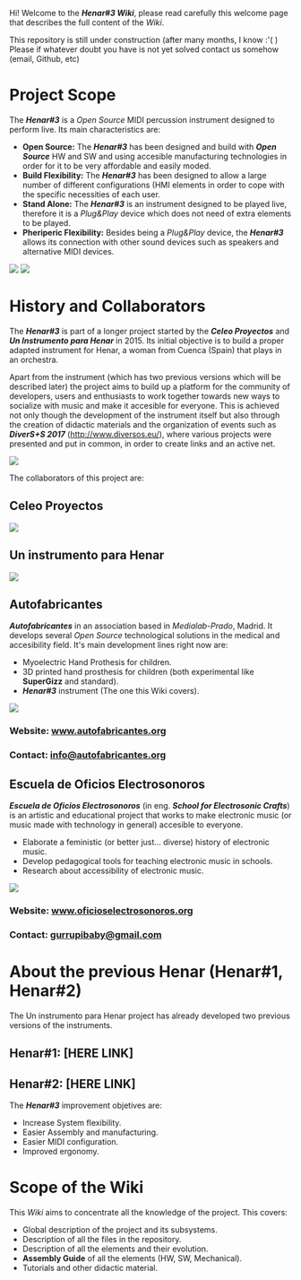 Hi! Welcome to the **_Henar#3 Wiki_**, please read carefully this welcome page that describes the full content of the _Wiki_.

This repository is still under construction (after many months, I know :'( ) Please if whatever doubt you have is not yet solved contact us somehow (email, Github, etc)


# Project Scope
The **_Henar#3_** is a _Open Source_ MIDI percussion instrument designed to perform live. Its main characteristics are:
* **Open Source:** The **_Henar#3_** has been designed and build with **_Open Source_** HW and SW and using accesible manufacturing technologies in order for it to be very affordable and easily moded.
* **Build Flexibility:** The **_Henar#3_** has been designed to allow a large number of different configurations (HMI elements in order to cope with the specific necessities of each user.
* **Stand Alone:** The **_Henar#3_** is an instrument designed to be played live, therefore it is a _Plug&Play_ device which does not need of extra elements to be played.
* **Pheriperic Flexibility:** Besides being a _Plug&Play_ device, the **_Henar#3_** allows its connection with other sound devices such as speakers and alternative MIDI devices.

![](https://github.com/Autofabricantes/Henar-3/blob/master/00_General/01_ProjectImages/H3_GeneralPhoto_0.jpg?raw=true)
![](https://github.com/Autofabricantes/Henar-3/blob/master/00_General/01_ProjectImages/H3_GeneralPhoto_1.jpg?raw=true)

# History and Collaborators
The **_Henar#3_** is part of a longer project started by the **_Celeo Proyectos_** and **_Un Instrumento para Henar_** in 2015. Its initial objective is to build a proper adapted instrument for Henar, a woman from Cuenca (Spain) that plays in an orchestra.

Apart from the instrument (which has two previous versions which will be described later) the project aims to build up a platform for the community of developers, users and enthusiasts to work together towards new ways to socialize with music and make it accesible for everyone. This is achieved not only though the development of the instrument itself but also through the creation of didactic materials and the organization of events such as **_DiverS+S 2017_** (http://www.diversos.eu/), where various projects were presented and put in common, in order to create links and an active net.

![](https://github.com/Autofabricantes/Henar-3/blob/master/00_General/00_Logos/Logo_Diversos.png?raw=true)

The collaborators of this project are:
## Celeo Proyectos

![](https://github.com/Autofabricantes/Henar-3/blob/master/00_General/00_Logos/Logo_CeleoProyectos.png?raw=true)

## Un instrumento para Henar

![](https://github.com/Autofabricantes/Henar-3/blob/master/00_General/00_Logos/Logo_UnInstrumentoParaHenar.png?raw=true)

## Autofabricantes
**_Autofabricantes_** in an association based in _Medialab-Prado_, Madrid. It develops several _Open Source_ technological solutions in the medical and accesibility field. It's main development lines right now are:
* Myoelectric Hand Prothesis for children.
* 3D printed hand prosthesis for children (both experimental like __SuperGizz__ and standard).
* **_Henar#3_** instrument (The one this Wiki covers).

![](https://github.com/Autofabricantes/Henar-3/blob/master/00_General/00_Logos/Logo_Autofabricantes.png?raw=true)

### Website: www.autofabricantes.org
### Contact: info@autofabricantes.org

## Escuela de Oficios Electrosonoros
_**Escuela de Oficios Electrosonoros**_ (in eng. _**School for Electrosonic Crafts**_) is an artistic and educational project that works to make electronic music (or music made with technology in general) accesible to everyone. 

*  Elaborate a feministic (or better just... diverse) history of electronic music.
*  Develop pedagogical tools for teaching electronic music in schools.
*  Research about accessibility of electronic music.

![](https://github.com/Autofabricantes/Henar-3/blob/master/00_General/00_Logos/Logo_EscuelaOficiosElectrosonoros.png?raw=true)

### Website: www.oficioselectrosonoros.org
### Contact: gurrupibaby@gmail.com

# About the previous Henar (Henar#1, Henar#2)
The Un instrumento para Henar project has already developed two previous versions of the instruments.

## Henar#1: [HERE LINK]
## Henar#2: [HERE LINK]

The **_Henar#3_** improvement objetives are:
* Increase System flexibility.
* Easier Assembly and manufacturing.
* Easier MIDI configuration.
* Improved ergonomy.

# Scope of the Wiki
This _Wiki_ aims to concentrate all the knowledge of the project. This covers:
* Global description of the project and its subsystems.
* Description of all the files in the repository.
* Description of all the elements and their evolution.
* **Assembly Guide** of all the elements (HW, SW, Mechanical).
* Tutorials and other didactic material.
